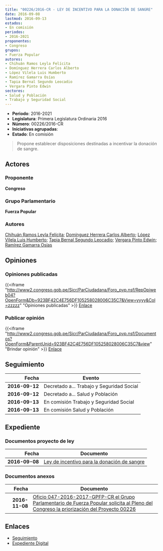 ```yaml
---
title: "00226/2016-CR - LEY DE INCENTIVO PARA LA DONACIÓN DE SANGRE"
date: 2016-09-08
lastmod: 2016-09-13
estados:
- En comisión
periodos:
- 2016-2021
proponentes:
- Congreso
grupos:
- Fuerza Popular
autores:
- Chihuán Ramos Leyla Felícita
- Domínguez Herrera Carlos Alberto
- López Vilela Luis Humberto
- Ramírez Gamarra Osías
- Tapia Bernal Segundo Leocadio
- Vergara Pinto Edwin
sectores:
- Salud y Población
- Trabajo y Seguridad Social
---
```

- **Periodo**: 2016-2021
- **Legislatura**: Primera Legislatura Ordinaria 2016
- **Número**: 00226/2016-CR
- **Iniciativas agrupadas**: 
- **Estado**: En comisión

> Propone establecer disposiciones destinadas a incentivar la donación de sangre.


## Actores

### Proponente

**Congreso**

### Grupo Parlamentario

**Fuerza Popular**

### Autores

[Chihuán Ramos Leyla Felícita](mailto:mailto:lchihuan@congreso.gob.pe); [Domínguez Herrera Carlos Alberto](mailto:mailto:cdominguez@congreso.gob.pe); [López Vilela Luis Humberto](mailto:mailto:llopezv@congreso.gob.pe); [Tapia Bernal Segundo Leocadio](mailto:mailto:stapia@congreso.gob.pe); [Vergara Pinto Edwin](mailto:mailto:evergara@congreso.gob.pe); [Ramírez Gamarra Osías](mailto:mailto:oramirez@congreso.gob.pe)

## Opiniones

### Opiniones publicadas

{{<iframe "http://www2.congreso.gob.pe/Sicr/ParCiudadana/Foro_pvp.nsf/RepOpiweb04?OpenForm&Db=923BF42C4E756DF105258028006C35C7&View=yyyy&Col=zzzzz" "Opiniones publicadas" >}}
[Enlace](http://www2.congreso.gob.pe/Sicr/ParCiudadana/Foro_pvp.nsf/RepOpiweb04?OpenForm&Db=923BF42C4E756DF105258028006C35C7&View=yyyy&Col=zzzzz)

### Publicar opinión

{{<iframe "http://www2.congreso.gob.pe/Sicr/ParCiudadana/Foro_pvp.nsf/Documentos?OpenForm&ParentUnid=923BF42C4E756DF105258028006C35C7&view" "Brindar opinión" >}}
[Enlace](http://www2.congreso.gob.pe/Sicr/ParCiudadana/Foro_pvp.nsf/Documentos?OpenForm&ParentUnid=923BF42C4E756DF105258028006C35C7&view)


## Seguimiento

| Fecha | Evento |
|------:|--------|
| **2016-09-12** | Decretado a... Trabajo y Seguridad Social |
| **2016-09-12** | Decretado a... Salud y Población |
| **2016-09-13** | En comisión Trabajo y Seguridad Social |
| **2016-09-13** | En comisión Salud y Población |

## Expediente

### Documentos proyecto de ley

| Fecha | Documento |
|------:|-----------|
| **2016-09-08** | [Ley de incentivo para la donación de sangre](http://www.leyes.congreso.gob.pe/Documentos/2016_2021/Proyectos_de_Ley_y_de_Resoluciones_Legislativas/PL0022620160908..pdf) |

### Documentos anexos

| Fecha | Documento |
|------:|-----------|
| **2016-11-08** | [Oficio 047-2016-2017-GPFP-CR el Grupo Parlamentario de Fuerza Popular solicita al Pleno del Congreso la priorización del Proyecto 00226](http://www.leyes.congreso.gob.pe/Documentos/2016_2021/Oficios/Grupos_Parlamentarios/OF-047-2016-2017-GPFP-CR.pdf) |

## Enlaces

- [Seguimiento](http://www2.congreso.gob.pe/Sicr/TraDocEstProc/CLProLey2016.nsf/f7fff46988ca05b1052578e100829cc7/935485cbf4e5eb1b05258028006dffc3?OpenDocument)
- [Expediente Digital](http://www2.congreso.gob.pe/Sicr/TraDocEstProc/Expvirt_2011.nsf/visbusqptramdoc1621/00226?opendocument)

